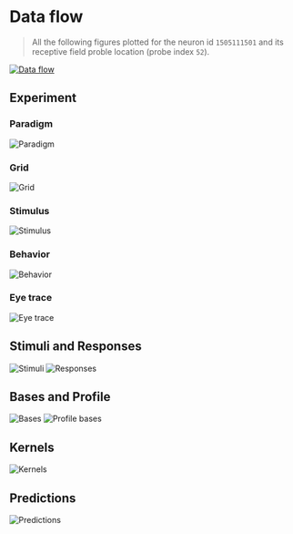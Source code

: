 # Data flow
> All the following figures plotted for the neuron id `1505111501` and its receptive field proble location (probe index `52`).

[![Data flow](assets/figures/data-flow.svg "Data flow")](README.md)

## Experiment
### Paradigm
![Paradigm](assets/figures/paradigm.png "Paradigm")
### Grid
![Grid](assets/figures/grid.png "Grid")
### Stimulus
![Stimulus](assets/figures/stimulus.gif "Stimulus")
### Behavior
![Behavior](assets/figures/behavior.gif "Behavior")
### Eye trace
![Eye trace](assets/figures/eye-trace.gif "Eye trace")
## Stimuli and Responses
![Stimuli](assets/figures/stimuli.png "Stimuli")
![Responses](assets/figures/responses.png "Responses")
## Bases and Profile
![Bases](assets/figures/bases.png "Bases")
![Profile bases](assets/figures/profile-bases.png "Profile bases")
## Kernels
![Kernels](assets/figures/kernels.png "Kernels")
## Predictions
![Predictions](assets/figures/predictions.png "Predictions")



